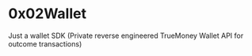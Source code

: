 # 0x02Wallet
Just a wallet SDK (Private reverse engineered TrueMoney Wallet API for outcome transactions)
